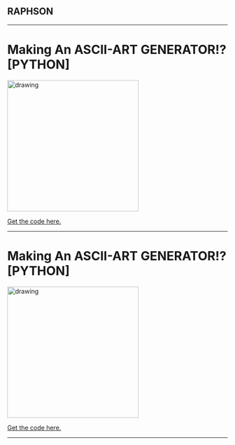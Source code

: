 ## RAPHSON

---

# Making An ASCII-ART GENERATOR!? [PYTHON]

<img src="https://img.youtube.com/vi/2fZBLPk-T2Y/maxresdefault.jpg" alt="drawing" width="300"/>

<a href="test.txt">Get the code here.</a>

---

# Making An ASCII-ART GENERATOR!? [PYTHON]

<img src="https://img.youtube.com/vi/2fZBLPk-T2Y/maxresdefault.jpg" alt="drawing" width="300"/>

<a href="test.txt">Get the code here.</a>

---
